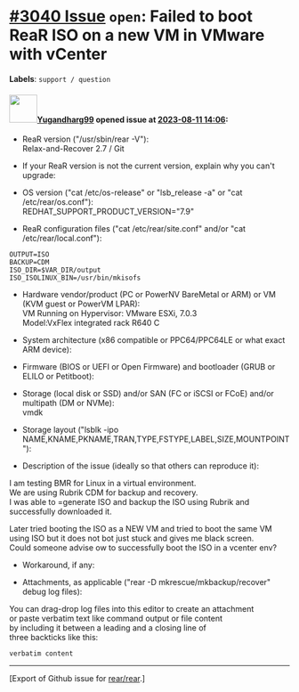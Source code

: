 [\#3040 Issue](https://github.com/rear/rear/issues/3040) `open`: Failed to boot ReaR ISO on a new VM in VMware with vCenter
===========================================================================================================================

**Labels**: `support / question`

#### <img src="https://avatars.githubusercontent.com/u/142015842?v=4" width="50">[Yugandharg99](https://github.com/Yugandharg99) opened issue at [2023-08-11 14:06](https://github.com/rear/rear/issues/3040):

<!-- Relax-and-Recover (ReaR) Issue Template

Fill in the following items before submitting a new issue.
(quick response is not guaranteed with free support):

Please use proper GitHub Flavoured Markdown,
see "Basic writing and formatting syntax" at
https://docs.github.com/en/get-started/writing-on-github/getting-started-with-writing-and-formatting-on-github/basic-writing-and-formatting-syntax

-- You can safely remove this comment block
-->

-   ReaR version ("/usr/sbin/rear -V"):  
    Relax-and-Recover 2.7 / Git

-   If your ReaR version is not the current version, explain why you
    can't upgrade:

-   OS version ("cat /etc/os-release" or "lsb\_release -a" or "cat
    /etc/rear/os.conf"):  
    REDHAT\_SUPPORT\_PRODUCT\_VERSION="7.9"

-   ReaR configuration files ("cat /etc/rear/site.conf" and/or "cat
    /etc/rear/local.conf"):

<!-- -->

    OUTPUT=ISO
    BACKUP=CDM
    ISO_DIR=$VAR_DIR/output
    ISO_ISOLINUX_BIN=/usr/bin/mkisofs

-   Hardware vendor/product (PC or PowerNV BareMetal or ARM) or VM (KVM
    guest or PowerVM LPAR):  
    VM Running on Hypervisor: VMware ESXi, 7.0.3  
    Model:VxFlex integrated rack R640 C

-   System architecture (x86 compatible or PPC64/PPC64LE or what exact
    ARM device):

-   Firmware (BIOS or UEFI or Open Firmware) and bootloader (GRUB or
    ELILO or Petitboot):

-   Storage (local disk or SSD) and/or SAN (FC or iSCSI or FCoE) and/or
    multipath (DM or NVMe):  
    vmdk

-   Storage layout ("lsblk -ipo
    NAME,KNAME,PKNAME,TRAN,TYPE,FSTYPE,LABEL,SIZE,MOUNTPOINT"):

-   Description of the issue (ideally so that others can reproduce it):

I am testing BMR for Linux in a virtual environment.  
We are using Rubrik CDM for backup and recovery.  
I was able to =generate ISO and backup the ISO using Rubrik and
successfully downloaded it.

Later tried booting the ISO as a NEW VM and tried to boot the same VM
using ISO but it does not bot just stuck and gives me black screen.  
Could someone advise ow to successfully boot the ISO in a vcenter env?

-   Workaround, if any:

-   Attachments, as applicable ("rear -D mkrescue/mkbackup/recover"
    debug log files):

You can drag-drop log files into this editor to create an attachment  
or paste verbatim text like command output or file content  
by including it between a leading and a closing line of  
three backticks like this:

    verbatim content

------------------------------------------------------------------------

\[Export of Github issue for
[rear/rear](https://github.com/rear/rear).\]
